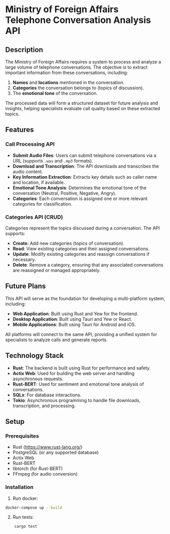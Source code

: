 # Ministry of Foreign Affairs Telephone Conversation Analysis API

## Description

The Ministry of Foreign Affairs requires a system to process and analyze a large volume of telephone conversations. The objective is to extract important information from these conversations, including:

1. **Names** and **locations** mentioned in the conversation.
2. **Categories** the conversation belongs to (topics of discussion).
3. The **emotional tone** of the conversation.

The processed data will form a structured dataset for future analysis and insights, helping specialists evaluate call quality based on these extracted topics.

## Features

### Call Processing API
- **Submit Audio Files**: Users can submit telephone conversations via a URL (supports `.wav` and `.mp3` formats).
- **Download and Transcription**: The API downloads and transcribes the audio content.
- **Key Information Extraction**: Extracts key details such as caller name and location, if available.
- **Emotional Tone Analysis**: Determines the emotional tone of the conversation (Neutral, Positive, Negative, Angry).
- **Categories**: Each conversation is assigned one or more relevant categories for classification.

### Categories API (CRUD)
Categories represent the topics discussed during a conversation. The API supports:
- **Create**: Add new categories (topics of conversation).
- **Read**: View existing categories and their assigned conversations.
- **Update**: Modify existing categories and reassign conversations if necessary.
- **Delete**: Remove a category, ensuring that any associated conversations are reassigned or managed appropriately.

## Future Plans

This API will serve as the foundation for developing a multi-platform system, including:
- **Web Application**: Built using Rust and Yew for the frontend.
- **Desktop Application**: Built using Tauri and Yew or React.
- **Mobile Applications**: Built using Tauri for Android and iOS.
  
All platforms will connect to the same API, providing a unified system for specialists to analyze calls and generate reports.

## Technology Stack

- **Rust**: The backend is built using Rust for performance and safety.
- **Actix Web**: Used for building the web server and handling asynchronous requests.
- **Rust-BERT**: Used for sentiment and emotional tone analysis of conversations.
- **SQLx**: For database interactions.
- **Tokio**: Asynchronous programming to handle file downloads, transcription, and processing.

## Setup

### Prerequisites
- Rust (https://www.rust-lang.org/)
- PostgreSQL (or any supported database)
- Actix Web
- Rust-BERT
- libtorch (for Rust-BERT)
- FFmpeg (for audio conversion)
  
### Installation

1. Run docker:
```bash
docker-compose up --build
```
2. Run tests:
```bash
    cargo test
```
